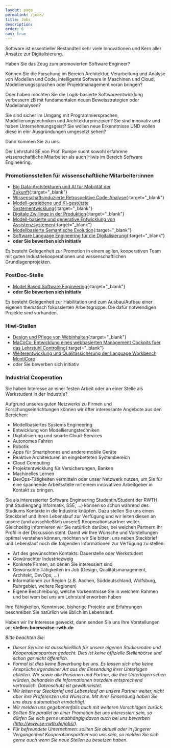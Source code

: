 ```yaml
---
layout: page
permalink: /jobs/
title: Jobs
description: 
order: 6
nav: true
---
```


Software ist essentieller Bestandteil sehr viele Innovationen und Kern aller Ansätze zur Digitalisierung.

Haben Sie das Zeug zum promovierten Software Engineer?

Können Sie die Forschung im Bereich Architektur, Verarbeitung und Analyse von Modellen und Code, intelligente Software in Maschinen und Cloud, Modellierungssprachen oder Projektmanagement voran bringen?

Oder haben möchten Sie die Logik-basierte Softwareentwicklung verbessern zB mit fundamentalen neuen Beweisstrategien oder Modellanalysen?

Sie sind sicher im Umgang mit Programmiersprachen, Modellierungstechniken und Architekturprinzipien? Sie sind innovativ und haben Unternehmungsgeist? Sie wollen neue Erkenntnisse UND wollen diese in einr Ausgründungen umgesetzt sehen?

Dann kommen Sie zu uns.

Der Lehrstuhl SE von Prof. Rumpe sucht sowohl erfahrene wissenschaftliche Mitarbeiter als auch Hiwis im Bereich Software Engineering.

### Promotionsstellen für wissenschaftliche Mitarbeiter:innen
- [Big Data-Architekturen und AI für Mobilität der Zukunft](/assets/pdf/WiMi.CatenaX.ZF.pdf){:target="_blank"}
- [Wissenschaftsinduzierte Retrospektive Code-Analyse](/assets/pdf/WiMi.RCA.pdf){:target="_blank"}
- [Modell-getriebene und KI-gestützte Systementwicklung](/assets/pdf/WiMi.KIZAM.pdf){:target="_blank"}
- [Digitale Zwillinge in der Produktion](/assets/pdf/WiMi.IoP.pdf){:target="_blank"}
- [Modell-basierte und generative Entwicklung von Assistenzsystemen](/assets/pdf/WiMi.AssistiveSystems.pdf){:target="_blank"}
- [Modellbasierte Semantische Evolution](/assets/pdf/WiMi-MBSE-SemanticDifferencing.pdf){:target="_blank"}
- [Software Language Engineering für die Digitalisierung](/assets/pdf/Software_Language_Engineering_fuer_die_Digitalisierung.pdf){:target="_blank"}
- **oder Sie bewerben sich initiativ**

Es besteht Gelegenheit zur Promotion in einem agilen, kooperativen Team mit guten Industriekooperationen und wissenschaftlichen Grundlagenprojekten.

### PostDoc-Stelle
- [Model Based Software Engineering](/assets/pdf/PostDoc.Modellbased-Software-Engineering.pdf){:target="_blank"}
- **oder Sie bewerben sich initiativ**

Es besteht Gelegenheit zur Habilitation und zum Ausbau/Aufbau einer eigenen thematisch fokussierten Arbeitsgruppe. Die dafür notwendigen Projekte sind vorhanden.

### Hiwi-Stellen
- [Design und Pflege von Webinhalten](/assets/pdf/21.06.25.HiWi.Web.pdf){:target="_blank"}
- [MaCoCo: Entwicklung eines webbasierten Management Cockpits fuer das Lehrstuhl Controlling](/assets/pdf/19.07.04.MaCoCo.pdf){:target="_blank"}
- [Weiterentwicklung und Qualitässicherung der Language Workbench MontiCore](https://www.se-rwth.de/jobs/hiwi41/)
- oder Sie bewerben sich initiativ

### Industrial Cooperation
Sie haben Interesse an einer festen Arbeit oder an einer Stelle als Werkstudent in der Industrie?

Aufgrund unseres guten Netzwerks zu Firmen und Forschungseinrichtungen können wir öfter interessante Angebote aus den Bereichen:

- Modellbasiertes Systems Engineering
- Entwicklung von Modellierungstechniken
- Digitalisierung und smarte Cloud-Services
- Autonomes Fahren
- Robotik
- Apps für Smartphones und andere mobile Geräte
- Reaktive Architekturen im eingebetteten Systembereich
- Cloud Computing
- Projektentwicklung für Versicherungen, Banken
- Machinelles Lernen
- DevOps-Tätigkeiten
vermitteln oder unser Netzwerk nutzen, um Sie für eine spannende Arbeitsstelle mit einem innovativen Arbeitgeber in Kontakt zu bringen.

Sie als interessierter Software Engineering Studentin/Student der RWTH (mit Studiengang Informatik, SSE, ...) können so schon während des Studiums Kontakte in die Industrie knüpfen. Dazu stellen Sie uns einen Steckbrief und Ihren Lebenslauf zur Verfügung und wir leiten diesen an unsere (und ausschließlich unsere!) Kooperationspartner weiter. Gleichzeitig informieren wir Sie natürlich darüber, bei welchen Partnern Ihr Profil in der Diskussion steht. Damit wir Ihre Wünsche und Vorstellungen optimal verstehen können, möchten wir Sie bitten, uns neben Steckbrief und Lebenslauf noch die folgenden Informationen zur Verfügung zu stellen:

- Art des gewünschten Kontakts: Dauerstelle oder Werkstudent
- Gewünschter Industriezweig
- Konkrete Firmen, an denen Sie interessiert sind
- Gewünschte Tätigkeiten im Job (Design, Qualitätsmanagement, Architekt, DevOps, ...)
- Informationen zur Region (z.B. Aachen, Süddeutschland, Wolfsburg, Ruhrgebiet, weitere Regionen)
- Eigene Beschreibung, welche Vorkenntnisse Sie in welchem Rahmen und bei wem bei uns am Lehrstuhl erworben haben

Ihre Fähigkeiten, Kenntnisse, bisherige Projekte und Erfahrungen beschreiben Sie natürlich wie üblich im Lebenslauf.

Haben wir Ihr Interesse geweckt, dann senden Sie uns Ihre Vorstellungen an: **stellen-boerseatse-rwth.de**

*Bitte beachten Sie:*

- *Dieser Service ist ausschließlich für unsere eigenen Studierenden und Kooperationspartner gedacht. Dies ist keine offizielle Stellenbörse und schon gar nicht öffentlich.*
- *Formal ist dies keine Bewerbung bei uns. Es lassen sich also keine Ansprüche irgendeiner Art aus der Einsendung ihrer Unterlagen ableiten.
Wir sowie alle Personen und Partner, die ihre Unterlagen sehen würden, behandeln die Informationen trotzdem entsprechend vertraulich. Datenschutz ist gewährleistet.*
- *Wir leiten nur Steckbrief und Lebenslauf an unsere Partner weiter, nicht aber ihre Präferenzen und Wünsche. Mit ihrer Einsendung haben Sie uns dazu automatisch ermächtigt.*
- *Wir melden uns gegebenenfalls auch mit weiteren Vorschlägen zurück.*
- *Sollten Sie parallel an einer Promotion bei uns interessiert sein, so dürfen Sie sich gerne unabhängig davon auch bei uns bewerben (http://www.se-rwth.de/jobs/).*
- *Für befreundete Unternehmen: sollten Sie aktuell oder in jüngerer Vergangenheit Kooperationspartner von uns sein, so melden Sie sich gerne auch wenn Sie neue Stellen zu besetzen haben.*